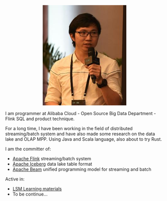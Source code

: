 <div align="center"> <img src="https://raw.githubusercontent.com/JingsongLi/JingsongLi.github.io/main/portrait.jpg" /> </div>




I am programmer at Alibaba Cloud - Open Source Big Data Department - Flink SQL and product technique.

For a long time, I have been working in the field of distributed streaming/batch system and have also made some research on the data lake and OLAP MPP. Using Java and Scala language, also about to try Rust.

I am the committer of:
- [Apache Flink](https://flink.apache.org/) streaming/batch system
- [Apache Iceberg](https://iceberg.apache.org/) data lake table format
- [Apache Beam](https://beam.apache.org/) unified programming model for streaming and batch

Active in:
- [LSM Learning materials](https://jingsongli.github.io/lsm.html)
- To be continue...
